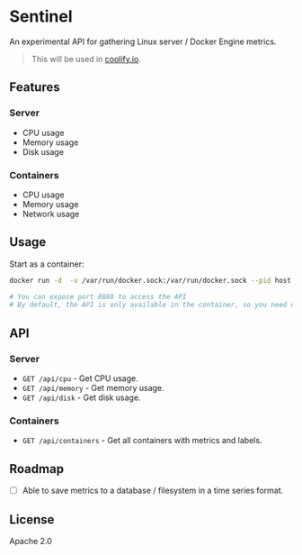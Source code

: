 # Sentinel

An experimental API for gathering Linux server / Docker Engine metrics.

> This will be used in [coolify.io](https://coolify.io).

## Features
### Server
- CPU usage
- Memory usage
- Disk usage
### Containers
- CPU usage
- Memory usage
- Network usage


## Usage
Start as a container:
```bash
docker run -d  -v /var/run/docker.sock:/var/run/docker.sock --pid host --name sentinel ghcr.io/coollabsio/sentinel:latest

# You can expose port 8888 to access the API
# By default, the API is only available in the container, so you need docker exec to access it.
```

## API
### Server
- `GET /api/cpu` - Get CPU usage.
- `GET /api/memory` - Get memory usage.
- `GET /api/disk` - Get disk usage.

### Containers
- `GET /api/containers` - Get all containers with metrics and labels.

## Roadmap

- [ ] Able to save metrics to a database / filesystem in a time series format.

## License
Apache 2.0


